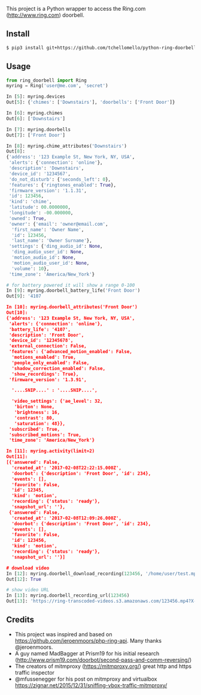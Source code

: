 This project is a Python wrapper to access the Ring.com (http://www.ring.com) doorbell.

## Install
```bash
$ pip3 install git+https://github.com/tchellomello/python-ring-doorbell --upgrade
```

## Usage
```python
from ring_doorbell import Ring
myring = Ring('user@me.com', 'secret')

In [5]: myring.devices
Out[5]: {'chimes': ['Downstairs'], 'doorbells': ['Front Door']}

In [6]: myring.chimes
Out[6]: ['Downstairs']

In [7]: myring.doorbells
Out[7]: ['Front Door']

In [8]: myring.chime_attributes('Downstairs')
Out[8]:
{'address': '123 Example St, New York, NY, USA',
 'alerts': {'connection': 'online'},
 'description': 'Downstairs',
 'device_id': '1234567',
 'do_not_disturb': {'seconds_left': 0},
 'features': {'ringtones_enabled': True},
 'firmware_version': '1.1.31',
 'id': 123456,
 'kind': 'chime',
 'latitude': 00.0000000,
 'longitude': -00.000000,
 'owned': True,
 'owner': {'email': 'owner@email.com',
  'first_name': 'Owner Name',
  'id': 123456,
  'last_name': 'Owner Surname'},
 'settings': {'ding_audio_id': None,
  'ding_audio_user_id': None,
  'motion_audio_id': None,
  'motion_audio_user_id': None,
  'volume': 10},
 'time_zone': 'America/New_York'}

# for battery powered it will show a range 0-100
In [9]: myring.doorbell_battery_life('Front Door')
Out[9]: '4107

In [10]: myring.doorbell_attributes('Front Door')
Out[10]:
{'address': '123 Example St, New York, NY, USA',
 'alerts': {'connection': 'online'},
 'battery_life': '4107',
 'description': 'Front Door',
 'device_id': '12345678',
 'external_connection': False,
 'features': {'advanced_motion_enabled': False,
  'motions_enabled': True,
  'people_only_enabled': False,
  'shadow_correction_enabled': False,
  'show_recordings': True},
 'firmware_version': '1.3.91',

  '....SNIP....' : '....SNIP....',

  'video_settings': {'ae_level': 32,
   'birton': None,
   'brightness': 16,
   'contrast': 80,
   'saturation': 48}},
 'subscribed': True,
 'subscribed_motions': True,
 'time_zone': 'America/New_York'}

In [11]: myring.activity(limit=2)
Out[11]:
[{'answered': False,
  'created_at': '2017-02-08T22:22:15.000Z',
  'doorbot': {'description': 'Front Door', 'id': 234},
  'events': [],
  'favorite': False,
  'id': 12345,
  'kind': 'motion',
  'recording': {'status': 'ready'},
  'snapshot_url': ''},
 {'answered': False,
  'created_at': '2017-02-08T12:09:26.000Z',
  'doorbot': {'description': 'Front Door', 'id': 234},
  'events': [],
  'favorite': False,
  'id': 123456,
  'kind': 'motion',
  'recording': {'status': 'ready'},
  'snapshot_url': ''}]

# download video
In [12]: myring.doorbell_download_recording(123456, '/home/user/test.mp4')
Out[12]: True

# show video URL
In [13]: myring.doorbell_recording_url(123456)
Out[13]: 'https://ring-transcoded-videos.s3.amazonaws.com/123456.mp4?X-Amz-Expires=3600&X-Amz-Date=20170210T000928Z&X-Amz-Algorithm=AWS4-HMAC-SHA256&X-Amz-Credential=zzzzzzzzzzzzAAA/20170210/us-east-1/s3/aws4_request&X-Amz-SignedHeaders=host&X-Amz-Signature=aaaaaaaaaaaaaaaaaaaaaaaaaaaaaaaaaaaaaaaaaaaaaaaaaaa'
```

## Credits
- This project was inspired and based on https://github.com/jeroenmoors/php-ring-api. Many thanks @jeroenmoors.
- A guy named MadBagger at Prism19 for his initial research (http://www.prism19.com/doorbot/second-pass-and-comm-reversing/)
- The creators of mitmproxy (https://mitmproxy.org/) great http and https traffic inspector
- @mfussenegger for his post on mitmproxy and virtualbox https://zignar.net/2015/12/31/sniffing-vbox-traffic-mitmproxy/

